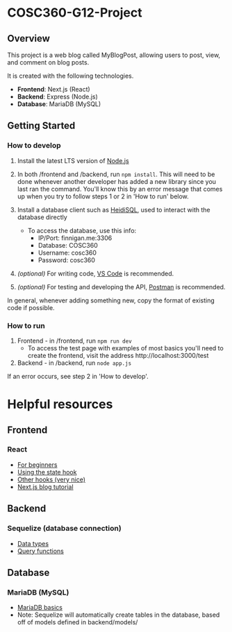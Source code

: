 # COSC360-G12-Project

## Overview
This project is a web blog called MyBlogPost, allowing users to post, view, and comment on blog posts.

It is created with the following technologies.

- <b>Frontend</b>: Next.js (React)
- <b>Backend</b>: Express (Node.js)
- <b>Database</b>: MariaDB (MySQL)

## Getting Started
### How to develop

1. Install the latest LTS version of [Node.js](https://nodejs.org/en/)

2. In both /frontend and /backend, run `npm install`. This will need to be done whenever another developer has added a new library since you last ran the command. You'll know this by an error message that comes up when you try to follow steps 1 or 2 in 'How to run' below.

3. Install a database client such as [HeidiSQL](https://www.heidisql.com/), used to interact with the database directly
    - To access the database, use this info:
      - IP/Port: finnigan.me:3306
      - Database: COSC360
      - Username: cosc360
      - Password: cosc360

4. <i>(optional)</i> For writing code, [VS Code](https://code.visualstudio.com/) is recommended.

5. <i>(optional)</i> For testing and developing the API, [Postman](https://www.postman.com/downloads/) is recommended.

In general, whenever adding something new, copy the format of existing code if possible.

### How to run

1. Frontend - in /frontend, run `npm run dev`
    - To access the test page with examples of most basics you'll need to create the frontend, visit the address http://localhost:3000/test
2. Backend - in /backend, run `node app.js`

If an error occurs, see step 2 in 'How to develop'.


# Helpful resources

## Frontend
### React
- [For beginners](https://www.freecodecamp.org/news/react-components-jsx-props-for-beginners/)
- [Using the state hook](https://reactjs.org/docs/hooks-state.html)
- [Other hooks (very nice)](https://reactjs.org/docs/hooks-overview.html)
- [Next.js blog tutorial](https://nextjs.org/learn/basics/create-nextjs-app)

## Backend
### Sequelize (database connection)
- [Data types](https://codewithhugo.com/sequelize-data-types-a-practical-guide/)
- [Query functions](https://sequelize.org/master/manual/model-querying-basics.html)

## Database
### MariaDB (MySQL)
- [MariaDB basics](https://mariadb.com/kb/en/mariadb-basics/)
- Note: Sequelize will automatically create tables in the database, based off of models defined in backend/models/
